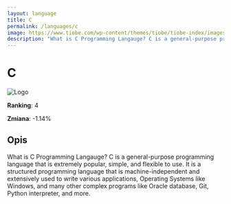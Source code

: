 ```yaml
---
layout: language
title: C
permalink: /languages/c
image: https://www.tiobe.com/wp-content/themes/tiobe/tiobe-index/images/C.png
description: "What is C Programming Langauge? C is a general-purpose programming language that is extremely popular, simple, and flexible to use. It is a structured programming language that is machine-independent and extensively used to write various applications, Operating Systems like Windows, and many other complex programs like Oracle database, Git, Python interpreter, and more."
---
```


# C

![Logo](https://www.tiobe.com/wp-content/themes/tiobe/tiobe-index/images/C.png)

**Ranking**: 4

**Zmiana**: -1.14%    

## Opis

What is C Programming Langauge? C is a general-purpose programming language that is extremely popular, simple, and flexible to use. It is a structured programming language that is machine-independent and extensively used to write various applications, Operating Systems like Windows, and many other complex programs like Oracle database, Git, Python interpreter, and more.

